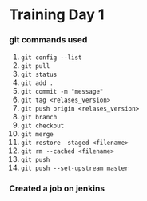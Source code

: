 # Training Day 1
### git commands used
1. `git config --list`
2. `git pull`
3. `git status`
4. `git add .`
5. `git commit -m "message"`
6. `git tag <relases_version>`
7. `git push origin <relases_version>`
8. `git branch`
9. `git checkout`
10. `git merge`
11. `git restore -staged <filename>`
12. `git rm --cached <filename>`
13. `git push`
14. `git push --set-upstream master`

### Created a job on jenkins

